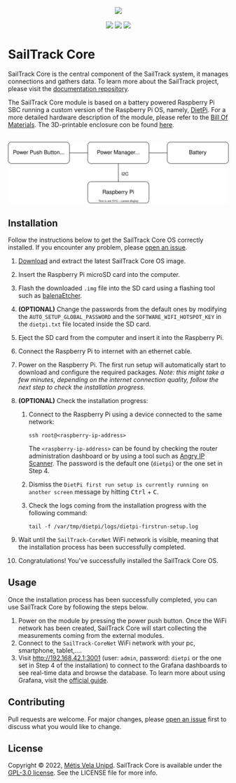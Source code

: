 <p align="center">
  <img src="https://raw.githubusercontent.com/metis-vela-unipd/sailtrack-docs/main/Assets/SailTrack%20Logo.png" width="180">
</p>

<p align="center">
  <img src="https://img.shields.io/github/license/metis-vela-unipd/sailtrack-core" />
  <img src="https://img.shields.io/github/v/release/metis-vela-unipd/sailtrack-core" />
  <img src="https://img.shields.io/github/workflow/status/metis-vela-unipd/sailtrack-core/Publish%20Release" />
</p>

# SailTrack Core

SailTrack Core is the central component of the SailTrack system, it manages connections and gathers data. To learn more about the SailTrack project, please visit the [documentation repository](https://github.com/metis-vela-unipd/sailtrack-docs).

The SailTrack Core module is based on a battery powered Raspberry Pi SBC running a custom version of the Raspberry Pi OS, namely, [DietPi](https://dietpi.com). For a more detailed hardware description of the module, please refer to the [Bill Of Materials](hardware/BOM.csv). The 3D-printable enclosure con be found [here](hardware/STL).

<p align="center">
  <br/>
  <img src="hardware/Connection Diagram.svg">
</p>

## Installation

Follow the instructions below to get the SailTrack Core OS correctly installed. If you encounter any problem, please [open an issue](https://github.com/metis-vela-unipd/sailtrack-core/issues/new).

1. [Download](https://github.com/metis-vela-unipd/sailtrack-core/releases/latest/download/SailTrack-Core_RPi-ARMv8-Bullseye.7z) and extract the latest SailTrack Core OS image.

2. Insert the Raspberry Pi microSD card into the computer.

3. Flash the downloaded `.img` file into the SD card using a flashing tool such as [balenaEtcher](https://www.balena.io/etcher/).

4. **(OPTIONAL)** Change the passwords from the default ones by modifying the `AUTO_SETUP_GLOBAL_PASSWORD` and the `SOFTWARE_WIFI_HOTSPOT_KEY` in the `dietpi.txt` file located inside the SD card.

5. Eject the SD card from the computer and insert it into the Raspberry Pi.

6. Connect the Raspberry Pi to internet with an ethernet cable.

7. Power on the Raspberry Pi. The first run setup will automatically start to download and configure the required packages. *Note: this might take a few minutes, depending on the internet connection quality, follow the next step to check the installation progress.*

8. **(OPTIONAL)** Check the installation progress:

   1. Connect to the Raspberry Pi using a device connected to the same network:

      ```
      ssh root@<raspberry-ip-address>
      ```

      The `<raspberry-ip-address>` can be found by checking the router administration dashboard or by using a tool such as [Angry IP Scanner](https://angryip.org). The password is the default one (`dietpi`) or the one set in Step 4.

   2. Dismiss the `DietPi first run setup is currently running on another screen` message by hitting <kbd>Ctrl</kbd> + <kbd>C</kbd>.

   3. Check the logs coming from the installation progress with the following command:

      ```
      tail -f /var/tmp/dietpi/logs/dietpi-firstrun-setup.log
      ```

9. Wait until the `SailTrack-CoreNet` WiFi network is visible, meaning that the installation process has been successfully completed.

10. Congratulations! You've successfully installed the SailTrack Core OS.

## Usage

Once the installation process has been successfully completed, you can use SailTrack Core by following the steps below.

1. Power on the module by pressing the power push button. Once the WiFi network has been created, SailTrack Core will start collecting the measurements coming from the external modules.
2. Connect to the `SailTrack-CoreNet` WiFi network with your pc, smartphone, tablet,....
3. Visit http://192.168.42.1:3001 (user: `admin`, password: `dietpi` or the one set in Step 4 of the installation) to connect to the Grafana dashboards to see real-time data and browse the database. To learn more about using Grafana, visit the [official guide](https://grafana.com/docs/grafana/latest/getting-started/getting-started/).

## Contributing

Pull requests are welcome. For major changes, please [open an issue](https://github.com/metis-vela-unipd/sailtrack-core/issues/new) first to discuss what you would like to change.

## License

Copyright © 2022, [Métis Vela Unipd](https://github.com/metis-vela-unipd). SailTrack Core is available under the [GPL-3.0 license](https://www.gnu.org/licenses/gpl-3.0.en.html). See the LICENSE file for more info. 
